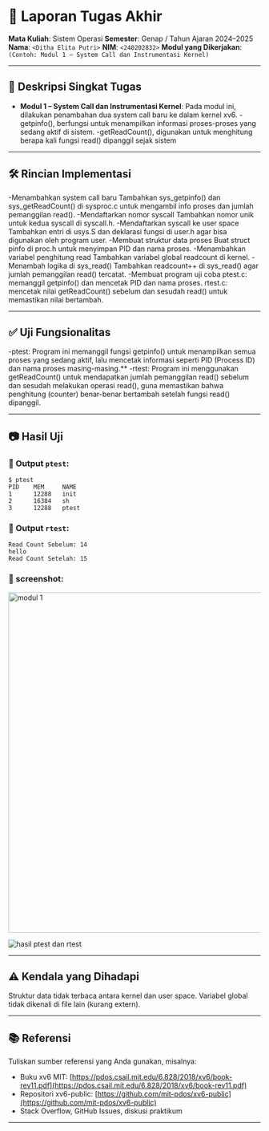 # 📝 Laporan Tugas Akhir

**Mata Kuliah**: Sistem Operasi
**Semester**: Genap / Tahun Ajaran 2024–2025
**Nama**: `<Ditha Elita Putri>`
**NIM**: `<240202832>`
**Modul yang Dikerjakan**:
`(Contoh: Modul 1 – System Call dan Instrumentasi Kernel)`

---

## 📌 Deskripsi Singkat Tugas

* **Modul 1 – System Call dan Instrumentasi Kernel**:
Pada modul ini, dilakukan penambahan dua system call baru ke dalam kernel xv6.
-getpinfo(), berfungsi untuk menampilkan informasi proses-proses yang sedang aktif di sistem.
-getReadCount(), digunakan untuk menghitung berapa kali fungsi read() dipanggil sejak sistem

---

## 🛠️ Rincian Implementasi

-Menambahkan system call baru
Tambahkan sys_getpinfo() dan sys_getReadCount() di sysproc.c untuk mengambil info proses dan jumlah pemanggilan read().
-Mendaftarkan nomor syscall
Tambahkan nomor unik untuk kedua syscall di syscall.h.
-Mendaftarkan syscall ke user space
Tambahkan entri di usys.S dan deklarasi fungsi di user.h agar bisa digunakan oleh program user.
-Membuat struktur data proses
Buat struct pinfo di proc.h untuk menyimpan PID dan nama proses.
-Menambahkan variabel penghitung read
Tambahkan variabel global readcount di kernel.
-Menambah logika di sys_read()
Tambahkan readcount++ di sys_read() agar jumlah pemanggilan read() tercatat.
-Membuat program uji coba
ptest.c: memanggil getpinfo() dan mencetak PID dan nama proses.
rtest.c: mencetak nilai getReadCount() sebelum dan sesudah read() untuk memastikan nilai bertambah.

---


## ✅ Uji Fungsionalitas

-ptest:
Program ini memanggil fungsi getpinfo() untuk menampilkan semua proses yang sedang aktif, lalu mencetak informasi seperti PID (Process ID) dan nama proses masing-masing.**
-rtest:
Program ini menggunakan getReadCount() untuk mendapatkan jumlah pemanggilan read() sebelum dan sesudah melakukan operasi read(), guna memastikan bahwa penghitung (counter) benar-benar bertambah setelah fungsi read() dipanggil.

---

## 📷 Hasil Uji


### 📍 Output `ptest`:

```
$ ptest
PID    MEM     NAME
1      12288   init
2      16384   sh
3      12288   ptest
```

### 📍 Output `rtest`:

```
Read Count Sebelum: 14
hello
Read Count Setelah: 15
```

### 📸 screenshot:
<img width="1000" height="679" alt="modul 1" src="https://github.com/user-attachments/assets/8899cd59-30a3-4ac4-b8c1-11d5a778d17c" />

![hasil ptest dan rtest](./screenshots/modul1.png)


---

## ⚠️ Kendala yang Dihadapi

Struktur data tidak terbaca antara kernel dan user space.
Variabel global tidak dikenali di file lain (kurang extern).

---

## 📚 Referensi

Tuliskan sumber referensi yang Anda gunakan, misalnya:

* Buku xv6 MIT: [https://pdos.csail.mit.edu/6.828/2018/xv6/book-rev11.pdf](https://pdos.csail.mit.edu/6.828/2018/xv6/book-rev11.pdf)
* Repositori xv6-public: [https://github.com/mit-pdos/xv6-public](https://github.com/mit-pdos/xv6-public)
* Stack Overflow, GitHub Issues, diskusi praktikum

---

